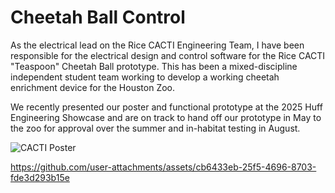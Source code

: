 <h1> Cheetah Ball Control </h1>

As the electrical lead on the Rice CACTI Engineering Team, I have been responsible for the electrical design and control software for the Rice CACTI "Teaspoon" Cheetah Ball prototype. This has been a mixed-discipline independent student team working to develop a working cheetah enrichment device for the Houston Zoo. 


We recently presented our poster and functional prototype at the 2025 Huff Engineering Showcase and are on track to hand off our prototype in May to the zoo for approval over the summer and in-habitat testing in August.

![CACTI Poster](https://github.com/user-attachments/assets/b204d255-8fae-4858-8a72-99a31ff271f0)


https://github.com/user-attachments/assets/cb6433eb-25f5-4696-8703-fde3d293b15e

